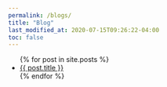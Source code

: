 ```yaml
---
permalink: /blogs/
title: "Blog"
last_modified_at: 2020-07-15T09:26:22-04:00
toc: false
---
```


<ul>
  {% for post in site.posts %}
    <li>
      <a href="{{ post.url }}">{{ post.title }}</a>
    </li>
  {% endfor %}
</ul>
